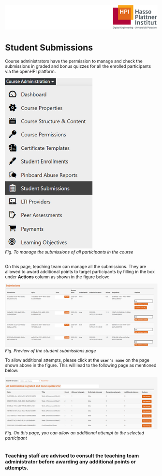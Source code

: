 ![HPI Logo](../../img/HPI_Logo.png)

# Student Submissions

Course administrators have the permission to manage and check the submissions in graded and bonus quizzes for all the enrolled participants via the openHPI platform.  

![Student Submission Admin](../../img/features/coursemanagement/student_submit.png)  
*Fig. To manage the submissions of all participants in the course*  
<br>

On this page, teaching team can manage all the submissions. They are allowed to award additional points to target participants by filling in the box under **Actions** column as shown in the figure below:  

![Student Submission](../../img/features/coursemanagement/st_submit.png)  
*Fig. Preview of the student submissions page*  


To allow additional attempts, please click at the **`user's name`** on the page shown above in the figure. This will lead to the following page as mentioned below:   

![Submission details](../../img/features/coursemanagement/st_en_submit.png)  
*Fig. On this page, you can allow an additional attempt to the selected participant*  
<br>  

### Teaching staff are advised to consult the teaching team administrator before awarding any additional points or attempts.
